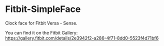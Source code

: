 # Fitbit-SimpleFace
Clock face for Fitbit Versa - Sense.

You can find it on the Fitbit Gallery: https://gallery.fitbit.com/details/2e3942f2-a286-4f71-8dd0-5523f4d71bf6
